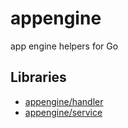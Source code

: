# appengine
app engine helpers for Go

## Libraries
* [appengine/handler](handler/README.md)
* [appengine/service](service/README.md)
